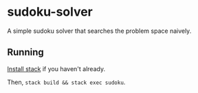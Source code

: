 # sudoku-solver
A simple sudoku solver that searches the problem space naively.

## Running
[Install stack](https://docs.haskellstack.org/en/stable/README/) if you haven't already.

Then, `stack build && stack exec sudoku`.
